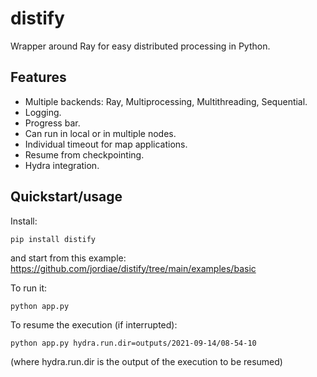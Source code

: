 # distify

Wrapper around Ray for easy distributed processing in Python.

## Features

- Multiple backends: Ray, Multiprocessing, Multithreading, Sequential.
- Logging.
- Progress bar.
- Can run in local or in multiple nodes.
- Individual timeout for map applications.
- Resume from checkpointing.
- Hydra integration.

## Quickstart/usage

Install:

    pip install distify
  
and start from this example: https://github.com/jordiae/distify/tree/main/examples/basic

To run it:

    python app.py
  
To resume the execution (if interrupted):

    python app.py hydra.run.dir=outputs/2021-09-14/08-54-10
    
(where hydra.run.dir is the output of the execution to be resumed)
